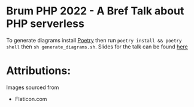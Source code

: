 # Brum PHP 2022 - A Bref Talk about PHP serverless
To generate diagrams install [Poetry](https://python-poetry.org/) then run `poetry install && poetry shell` then `sh generate_diagrams.sh`.
Slides for the talk can be found [here](https://slides.com/rizza-1/deck-7b3c4c)

# Attributions:
Images sourced from 
 * Flaticon.com